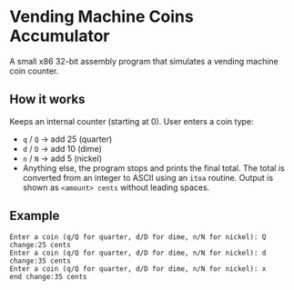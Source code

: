 # Vending Machine Coins Accumulator

A small x86 32-bit assembly program that simulates a vending machine coin counter.

## How it works
 Keeps an internal counter (starting at 0).
  User enters a coin type:
  - `q` / `Q` → add 25 (quarter)
  - `d` / `D` → add 10 (dime)
  - `n` / `N` → add 5 (nickel)
  - Anything else, the program stops and prints the final total.
  The total is converted from an integer to ASCII using an `itoa` routine.
  Output is shown as `<amount> cents` without leading spaces.

## Example
```./vending
Enter a coin (q/Q for quarter, d/D for dime, n/N for nickel): Q
change:25 cents
Enter a coin (q/Q for quarter, d/D for dime, n/N for nickel): d
change:35 cents
Enter a coin (q/Q for quarter, d/D for dime, n/N for nickel): x
end change:35 cents
